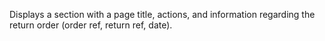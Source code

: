 Displays a section with a page title, actions, and information regarding the return order (order ref, return ref, date).
